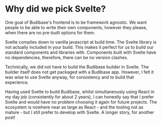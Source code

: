 # Why did we pick Svelte?

One goal of Budibase's frontend is to be framework agnostic. We want people to be able to write their own components, however they please, when there are no pre-built options for them.

Svelte compiles down to vanilla javascript at build time. The Svelte library is not actually included in your build. This makes it perfect for us to build our standard components and libraries with. Components built with Svelte have no dependencies, therefore, there can be no version clashes.

Technically, we did not have to build the Budibase builder in Svelte. The builder itself does not get packaged with a Budibase app. However, I felt it was wise to use Svelte anyway, for consistency and to build that experience.

Having used Svelte to build Budibase, whilst simultaneously using React in my day job \(consistently for about 2 years\), I can honestly say that I prefer Svelte and would have no problem choosing it again for future projects. The ecosystem is nowhere near as large as React - and the tooling not as mature - but I still prefer to develop with Svelte. A longer story, for another post!

